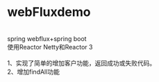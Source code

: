 # webFluxdemo
<br />
spring webflux+spring boot
<br />
使用Reactor Netty和Reactor 3
<br /><br />
1、实现了简单的增加客户功能，返回成功或失败代码。
<br />
2、增加findAll功能